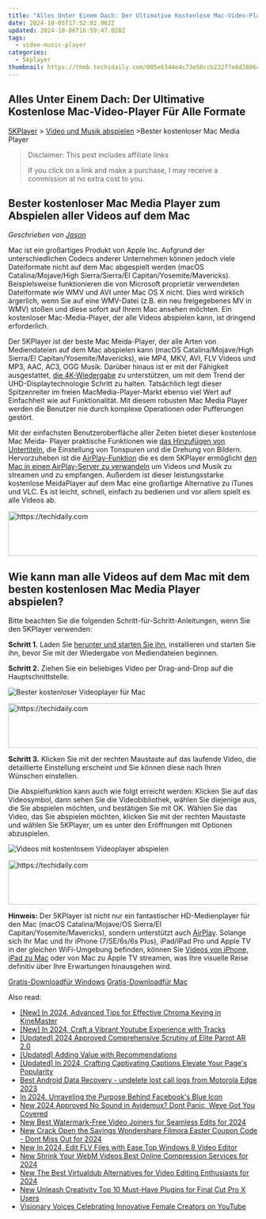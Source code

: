 ```yaml
---
title: "Alles Unter Einem Dach: Der Ultimative Kostenlose Mac-Video-Player Für Alle Formate"
date: 2024-10-05T17:52:02.902Z
updated: 2024-10-06T16:59:47.028Z
tags:
  - video-music-player
categories:
  - 5kplayer
thumbnail: https://thmb.techidaily.com/005e6344e4c73e50ccb232f7e6d3806cb38585b8b60bbb71db163db20304611c.jpg
---
```


## Alles Unter Einem Dach: Der Ultimative Kostenlose Mac-Video-Player Für Alle Formate

[5KPlayer](https://tools.techidaily.com/5kplayer/products/) \> [Video und Musik abspielen](https://tools.techidaily.com/5kplayer/video-music-player/) \>Bester kostenloser Mac Media Player 

>  Disclaimer: This post includes affiliate links
>
>  If you click on a link and make a purchase, I may receive a commission at no extra cost to you.
>

## Bester kostenloser Mac Media Player zum Abspielen aller Videos auf dem Mac

 _Geschrieben von [Jason](https://www.quora.com/profile/Jason-Copper-1)_

Mac ist ein großartiges Produkt von Apple Inc. Aufgrund der unterschiedlichen Codecs anderer Unternehmen können jedoch viele Dateiformate nicht auf dem Mac abgespielt werden (macOS Catalina/Mojave/High Sierra/Sierra/El Capitan/Yosemite/Mavericks). Beispielsweise funktionieren die von Microsoft proprietär verwendeten Dateiformate wie WMV und AVI unter Mac OS X nicht. Dies wird wirklich ärgerlich, wenn Sie auf eine WMV-Datei (z.B. ein neu freigegebenes MV in WMV) stoßen und diese sofort auf Ihrem Mac ansehen möchten. Ein kostenloser Mac-Media-Player, der alle Videos abspielen kann, ist dringend erforderlich.

Der 5KPlayer ist der beste Mac Meida-Player, der alle Arten von Mediendateien auf dem Mac abspielen kann (macOS Catalina/Mojave/High Sierra/El Capitan/Yosemite/Mavericks), wie MP4, MKV, AVI, FLV Videos und MP3, AAC, AC3, OGG Musik. Darüber hinaus ist er mit der Fähigkeit ausgestattet, [die 4K-Wiedergabe](https://tools.techidaily.com/5kplayer/video-music-player/) zu unterstützen, um mit dem Trend der UHD-Displaytechnologie Schritt zu halten. Tatsächlich legt dieser Spitzenreiter im freien MacMedia-Player-Markt ebenso viel Wert auf Einfachheit wie auf Funktionalität. Mit diesem robusten Mac Media Player werden die Benutzer nie durch komplexe Operationen oder Pufferungen gestört. 

Mit der einfachsten Benutzeroberfläche aller Zeiten bietet dieser kostenlose Mac Meida- Player praktische Funktionen wie [das Hinzufügen von Untertiteln](https://tools.techidaily.com/5kplayer/video-music-player/), die Einstellung von Tonspuren und die Drehung von Bildern. Hervorzuheben ist die [AirPlay-Funktion](https://tools.techidaily.com/5kplayer/airplay/) die es dem 5KPlayer ermöglicht [den Mac in einen AirPlay-Server zu verwandeln](https://tools.techidaily.com/5kplayer/airplay/) um Videos und Musik zu streamen und zu empfangen. Außerdem ist dieser leistungsstarke kostenlose MeidaPlayer auf dem Mac eine großartige Alternative zu iTunes und VLC. Es ist leicht, schnell, einfach zu bedienen und vor allem spielt es alle Videos ab. 

<!-- affiliate ads begin -->
<a href="https://aligracehair.sjv.io/c/5597632/1959712/19272" target="_top" id="1959712">
  <img src="//a.impactradius-go.com/display-ad/19272-1959712" border="0" alt="https://techidaily.com" width="728" height="90"/>
</a>
<img height="0" width="0" src="https://aligracehair.sjv.io/i/5597632/1959712/19272" style="position:absolute;visibility:hidden;" border="0" />
<!-- affiliate ads end -->

## Wie kann man alle Videos auf dem Mac mit dem besten kostenlosen Mac Media Player abspielen?

Bitte beachten Sie die folgenden Schritt-für-Schritt-Anleitungen, wenn Sie den 5KPlayer verwenden: 

**Schritt 1.** Laden Sie [herunter und starten Sie ihn](https://tools.techidaily.com/5kplayer/products/), installieren und starten Sie ihn, bevor Sie mit der Wiedergabe von Mediendateien beginnen. 

**Schritt 2.** Ziehen Sie ein beliebiges Video per Drag-and-Drop auf die Hauptschnittstelle.

![Bester kostenloser Videoplayer für Mac](https://www.5kplayer.com/video-music-player-de/img/youtube-0119-01.png) 

<!-- affiliate ads begin -->
<a href="https://ephamedtechinc.pxf.io/c/5597632/2123512/26400" target="_top" id="2123512">
  <img src="//a.impactradius-go.com/display-ad/26400-2123512" border="0" alt="https://techidaily.com" width="728" height="90"/>
</a>
<img height="0" width="0" src="https://ephamedtechinc.pxf.io/i/5597632/2123512/26400" style="position:absolute;visibility:hidden;" border="0" />
<!-- affiliate ads end -->

**Schritt 3.** Klicken Sie mit der rechten Maustaste auf das laufende Video, die detaillierte Einstellung erscheint und Sie können diese nach Ihren Wünschen einstellen. 

Die Abspielfunktion kann auch wie folgt erreicht werden: Klicken Sie auf das Videosymbol, dann sehen Sie die Videobibliothek, wählen Sie diejenige aus, die Sie abspielen möchten, und bestätigen Sie mit OK. Wählen Sie das Video, das Sie abspielen möchten, klicken Sie mit der rechten Maustaste und wählen Sie 5KPlayer, um es unter den Eröffnungen mit Optionen abzuspielen.

![Videos mit kostenlosem Videoplayer abspielen](https://www.5kplayer.com/video-music-player-de/../video-music-player/img/5kplayer-play-video-free.jpg) 

<!-- affiliate ads begin -->
<a href="https://bluettiit.sjv.io/c/5597632/2148129/17093" target="_top" id="2148129">
  <img src="//a.impactradius-go.com/display-ad/17093-2148129" border="0" alt="https://techidaily.com" width="728" height="90"/>
</a>
<img height="0" width="0" src="https://bluettiit.sjv.io/i/5597632/2148129/17093" style="position:absolute;visibility:hidden;" border="0" />
<!-- affiliate ads end -->

**Hinweis:** Der 5KPlayer ist nicht nur ein fantastischer HD-Medienplayer für den Mac (macOS Catalina/Mojave/OS Sierra/El Capitan/Yosemite/Mavericks), sondern unterstützt auch [AirPlay](https://tools.techidaily.com/5kplayer/airplay/). Solange sich Ihr Mac und Ihr iPhone (7/SE/6s/6s Plus), iPad/iPad Pro und Apple TV in der gleichen WiFi-Umgebung befinden, können Sie [Videos von iPhone, iPad zu Mac](https://tools.techidaily.com/5kplayer/airplay/) oder von Mac zu Apple TV streamen, was Ihre visuelle Reise definitiv über Ihre Erwartungen hinausgehen wird. 

[Gratis-Downloadfür Windows](https://tools.techidaily.com/5kplayer/products/) [Gratis-Downloadfür Mac](https://tools.techidaily.com/5kplayer/products/)

<ins class="adsbygoogle"
     style="display:block"
     data-ad-format="autorelaxed"
     data-ad-client="ca-pub-7571918770474297"
     data-ad-slot="1223367746"></ins>

<ins class="adsbygoogle"
     style="display:block"
     data-ad-client="ca-pub-7571918770474297"
     data-ad-slot="8358498916"
     data-ad-format="auto"
     data-full-width-responsive="true"></ins>

<span class="atpl-alsoreadstyle">Also read:</span>
<div><ul>
<li><a href="https://fox-access.techidaily.com/new-in-2024-advanced-tips-for-effective-chroma-keying-in-kinemaster/"><u>[New] In 2024, Advanced Tips for Effective Chroma Keying in KineMaster</u></a></li>
<li><a href="https://youtube-webster.techidaily.com/n-2024-craft-a-vibrant-youtube-experience-with-tracks/"><u>[New] In 2024, Craft a Vibrant Youtube Experience with Tracks</u></a></li>
<li><a href="https://fox-access.techidaily.com/updated-2024-approved-comprehensive-scrutiny-of-elite-parrot-ar-20/"><u>[Updated] 2024 Approved Comprehensive Scrutiny of Elite Parrot AR 2.0</u></a></li>
<li><a href="https://extra-lessons.techidaily.com/updated-adding-value-with-recommendations/"><u>[Updated] Adding Value with Recommendations</u></a></li>
<li><a href="https://facebook-video-content.techidaily.com/updated-in-2024-crafting-captivating-captions-elevate-your-pages-popularity/"><u>[Updated] In 2024, Crafting Captivating Captions Elevate Your Page's Popularity</u></a></li>
<li><a href="https://phone-solutions.techidaily.com/best-android-data-recovery-undelete-lost-call-logs-from-motorola-edge-2023-by-fonelab-android-recover-call-logs/"><u>Best Android Data Recovery - undelete lost call logs from Motorola Edge 2023</u></a></li>
<li><a href="https://facebook-video-content.techidaily.com/in-2024-unraveling-the-purpose-behind-facebooks-blue-icon/"><u>In 2024, Unraveling the Purpose Behind Facebook's Blue Icon</u></a></li>
<li><a href="https://video-creation-software.techidaily.com/new-2024-approved-no-sound-in-avidemux-dont-panic-weve-got-you-covered/"><u>New 2024 Approved No Sound in Avidemux? Dont Panic, Weve Got You Covered</u></a></li>
<li><a href="https://video-creation-software.techidaily.com/new-best-watermark-free-video-joiners-for-seamless-edits-for-2024/"><u>New Best Watermark-Free Video Joiners for Seamless Edits for 2024</u></a></li>
<li><a href="https://video-creation-software.techidaily.com/new-crack-open-the-savings-wondershare-filmora-easter-coupon-code-dont-miss-out-for-2024/"><u>New Crack Open the Savings Wondershare Filmora Easter Coupon Code - Dont Miss Out for 2024</u></a></li>
<li><a href="https://video-creation-software.techidaily.com/new-in-2024-edit-flv-files-with-ease-top-windows-8-video-editor/"><u>New In 2024, Edit FLV Files with Ease Top Windows 8 Video Editor</u></a></li>
<li><a href="https://video-creation-software.techidaily.com/new-shrink-your-webm-videos-best-online-compression-services-for-2024/"><u>New Shrink Your WebM Videos Best Online Compression Services for 2024</u></a></li>
<li><a href="https://video-creation-software.techidaily.com/new-the-best-virtualdub-alternatives-for-video-editing-enthusiasts-for-2024/"><u>New The Best Virtualdub Alternatives for Video Editing Enthusiasts for 2024</u></a></li>
<li><a href="https://video-creation-software.techidaily.com/new-unleash-creativity-top-10-must-have-plugins-for-final-cut-pro-x-users/"><u>New Unleash Creativity Top 10 Must-Have Plugins for Final Cut Pro X Users</u></a></li>
<li><a href="https://youtube-data.techidaily.com/nary-voices-celebrating-innovative-female-creators-on-youtube/"><u>Visionary Voices Celebrating Innovative Female Creators on YouTube</u></a></li>
</ul></div>

